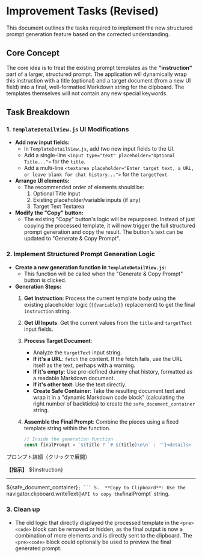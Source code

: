 # Improvement Tasks (Revised)

This document outlines the tasks required to implement the new structured prompt generation feature based on the corrected understanding.

## Core Concept

The core idea is to treat the existing prompt templates as the **"instruction"** part of a larger, structured prompt. The application will dynamically wrap this instruction with a title (optional) and a target document (from a new UI field) into a final, well-formatted Markdown string for the clipboard. The templates themselves will not contain any new special keywords.

## Task Breakdown

### 1. `TemplateDetailView.js` UI Modifications

-   **Add new input fields:**
    -   In `TemplateDetailView.js`, add two new input fields to the UI.
    -   Add a single-line `<input type="text" placeholder="Optional Title...">` for the `title`.
    -   Add a multi-line `<textarea placeholder="Enter target text, a URL, or leave blank for chat history...">` for the `targetText`.
-   **Arrange UI elements:**
    -   The recommended order of elements should be:
        1.  Optional Title Input
        2.  Existing placeholder/variable inputs (if any)
        3.  Target Text Textarea
-   **Modify the "Copy" button:**
    -   The existing "Copy" button's logic will be repurposed. Instead of just copying the processed template, it will now trigger the full structured prompt generation and copy the result. The button's text can be updated to "Generate & Copy Prompt".

### 2. Implement Structured Prompt Generation Logic

-   **Create a new generation function in `TemplateDetailView.js`:**
    -   This function will be called when the "Generate & Copy Prompt" button is clicked.
-   **Generation Steps:**
    1.  **Get Instruction**: Process the current template body using the existing placeholder logic (`{{variable}}` replacement) to get the final `instruction` string.
    2.  **Get UI Inputs**: Get the current values from the `title` and `targetText` input fields.
    3.  **Process Target Document**:
        -   Analyze the `targetText` input string.
        -   **If it's a URL**: `fetch` the content. If the fetch fails, use the URL itself as the text, perhaps with a warning.
        -   **If it's empty**: Use pre-defined dummy chat history, formatted as a readable Markdown document.
        -   **If it's other text**: Use the text directly.
        -   **Create Safe Container**: Take the resulting document text and wrap it in a "dynamic Markdown code block" (calculating the right number of backticks) to create the `safe_document_container` string.
    4.  **Assemble the Final Prompt**: Combine the pieces using a fixed template string within the function.

        ```javascript
        // Inside the generation function
        const finalPrompt = `${title ? `# ${title}\n\n` : ''}<details>
<summary>プロンプト詳細（クリックで展開）</summary>

**【指示】**
${instruction}

</details>

---

${safe_document_container}`;
        ```
    5.  **Copy to Clipboard**: Use the `navigator.clipboard.writeText()` API to copy the `finalPrompt` string.

### 3. Clean up

-   The old logic that directly displayed the processed template in the `<pre><code>` block can be removed or hidden, as the final output is now a combination of more elements and is directly sent to the clipboard. The `<pre><code>` block could optionally be used to preview the final generated prompt.
